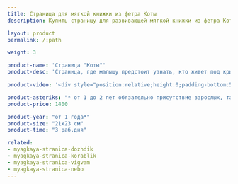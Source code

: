 ```yaml
---
title: Страница для мягкой книжки из фетра Коты
description: Купить страницу для развивающей мягкой книжки из фетра Коты в магазине KiddyTrick

layout: product
permalink: /:path

weight: 3

product-name: 'Страница "Коты"'
product-desc: 'Страница, где малышу предстоит узнать, кто живет под крышей дома. Утром котики разбегаются по двору и прячутся, а с наступлением ночи возвращаются домой. День и ночь меняются с помощью вращающегося диска. В доме можно выключать и включать свет.'

product-video: '<div style="position:relative;height:0;padding-bottom:56.25%"><iframe src="https://www.youtube.com/embed/ZAIj4lm39AU?ecver=2" width="640" height="360" frameborder="0" style="position:absolute;width:100%;height:100%;left:0" allowfullscreen></iframe></div>'

product-asteriks: "* от 1 до 2 лет обязательно присутствие взрослых, так как на страничке присутствуют  мелкие детали, которые очень старательные детки могут проглотить."
product-price: 1400

product-year: "от 1 года*"
product-size: "21х23 см"
product-time: "3 раб.дня"

related:
- myagkaya-stranica-dozhdik
- myagkaya-stranica-korablik
- myagkaya-stranica-vigvam
- myagkaya-stranica-nebo
---
```

	